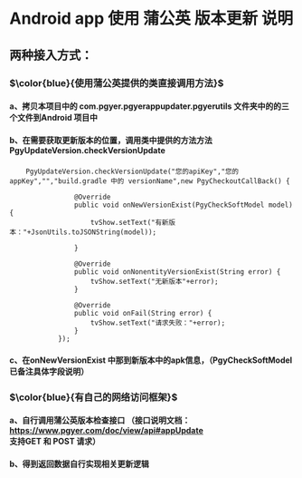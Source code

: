 # Android app 使用 蒲公英 版本更新 说明

## 两种接入方式：

### $\color{blue}{使用蒲公英提供的类直接调用方法}$
    
   #### a、拷贝本项目中的 com.pgyer.pgyerappupdater.pgyerutils 文件夹中的的三个文件到Android 项目中
   ####
   #### b、在需要获取更新版本的位置，调用类中提供的方法方法PgyUpdateVersion.checkVersionUpdate 
   ####
        PgyUpdateVersion.checkVersionUpdate("您的apiKey","您的appKey","","build.gradle 中的 versionName",new PgyCheckoutCallBack() {

                    @Override
                    public void onNewVersionExist(PgyCheckSoftModel model) {
                        tvShow.setText("有新版本："+JsonUtils.toJSONString(model));

                    }

                    @Override
                    public void onNonentityVersionExist(String error) {
                        tvShow.setText("无新版本"+error);
                    }

                    @Override
                    public void onFail(String error) {
                        tvShow.setText("请求失败："+error);
                    }
                });
   ####
   #### c、在onNewVersionExist 中那到新版本中的apk信息，（PgyCheckSoftModel 已备注具体字段说明）


### 
### $\color{blue}{有自己的网络访问框架}$

   #### a、自行调用蒲公英版本检查接口 （接口说明文档：https://www.pgyer.com/doc/view/api#appUpdate 支持GET 和 POST 请求） 
   #### b、得到返回数据自行实现相关更新逻辑
    
